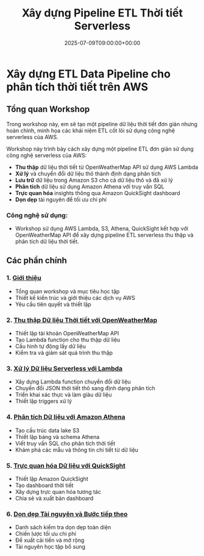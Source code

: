 ﻿---
title: "Xây dựng Pipeline ETL Thời tiết Serverless"
date: 2025-07-09T09:00:00+00:00
weight: 1
chapter: false
---

# Xây dựng ETL Data Pipeline cho phân tích thời tiết trên AWS

## Tổng quan Workshop

Trong workshop này, em sẽ tạo một pipeline dữ liệu thời tiết đơn giản nhưng hoàn chỉnh, minh họa các khái niệm ETL cốt lõi sử dụng công nghệ serverless của AWS.

Workshop này trình bày cách xây dựng một pipeline ETL đơn giản sử dụng công nghệ serverless của AWS:

- **Thu thập** dữ liệu thời tiết từ OpenWeatherMap API sử dụng AWS Lambda
- **Xử lý** và chuyển đổi dữ liệu thô thành định dạng phân tích
- **Lưu trữ** dữ liệu trong Amazon S3 cho cả dữ liệu thô và đã xử lý
- **Phân tích** dữ liệu sử dụng Amazon Athena với truy vấn SQL
- **Trực quan hóa** insights thông qua Amazon QuickSight dashboard
- **Dọn dẹp** tài nguyên để tối ưu chi phí

### Công nghệ sử dụng:
- Workshop sử dụng AWS Lambda, S3, Athena, QuickSight kết hợp với OpenWeatherMap API để xây dựng pipeline ETL serverless thu thập và phân tích dữ liệu thời tiết.

## Các phần chính

### 1. [Giới thiệu](1-introduction/)
- Tổng quan workshop và mục tiêu học tập
- Thiết kế kiến trúc và giới thiệu các dịch vụ AWS
- Yêu cầu tiên quyết và thiết lập

### 2. [Thu thập Dữ liệu Thời tiết với OpenWeatherMap](2-data-collection-openweathermap/)
- Thiết lập tài khoản OpenWeatherMap API
- Tạo Lambda function cho thu thập dữ liệu
- Cấu hình tự động lấy dữ liệu
- Kiểm tra và giám sát quá trình thu thập

### 3. [Xử lý Dữ liệu Serverless với Lambda](3-serverless-processing-lambda/)
- Xây dựng Lambda function chuyển đổi dữ liệu
- Chuyển đổi JSON thời tiết thô sang định dạng phân tích
- Triển khai xác thực và làm giàu dữ liệu
- Thiết lập triggers xử lý


### 4. [Phân tích Dữ liệu với Amazon Athena](4-data-storage-solutions/)
- Tạo cấu trúc data lake S3
- Thiết lập bảng và schema Athena
- Viết truy vấn SQL cho phân tích thời tiết
- Khám phá các mẫu và thông tin chi tiết từ dữ liệu

### 5. [Trực quan hóa Dữ liệu với QuickSight](5-analytics-visualization/)
- Thiết lập Amazon QuickSight
- Tạo dashboard thời tiết
- Xây dựng trực quan hóa tương tác
- Chia sẻ và xuất bản dashboard

### 6. [Dọn dẹp Tài nguyên và Bước tiếp theo](6-cleanup-next-steps/)
- Danh sách kiểm tra dọn dẹp toàn diện
- Chiến lược tối ưu chi phí
- Đề xuất cải tiến và mở rộng
- Tài nguyên học tập bổ sung